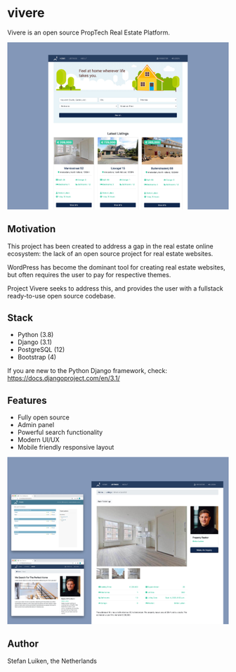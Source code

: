 # vivere
Vivere is an open source PropTech Real Estate Platform.

<a href="ttps://github.com/stefanluiken/CSbook"><img src="https://github.com/stefanluiken/vivere/blob/master/readme_media/home.jpg" title="Vivere" alt="Vivere"></a>

## Motivation

This project has been created to address a gap in the real estate online ecosystem: the lack of an open source project for real estate websites.

WordPress has become the dominant tool for creating real estate websites, but often requires the user to pay for respective themes. 

Project Vivere seeks to address this, and provides the user with a fullstack ready-to-use open source codebase.

## Stack

- Python (3.8)
- Django (3.1)
- PostgreSQL (12)
- Bootstrap (4)

If you are new to the Python Django framework, check: https://docs.djangoproject.com/en/3.1/

## Features

- Fully open source
- Admin panel
- Powerful search functionality
- Modern UI/UX
- Mobile friendly responsive layout

<a href="ttps://github.com/stefanluiken/CSbook"><img src="https://github.com/stefanluiken/vivere/blob/master/readme_media/vivere.jpg" title="Vivere" alt="Vivere"></a>

## Author

Stefan Luiken, the Netherlands